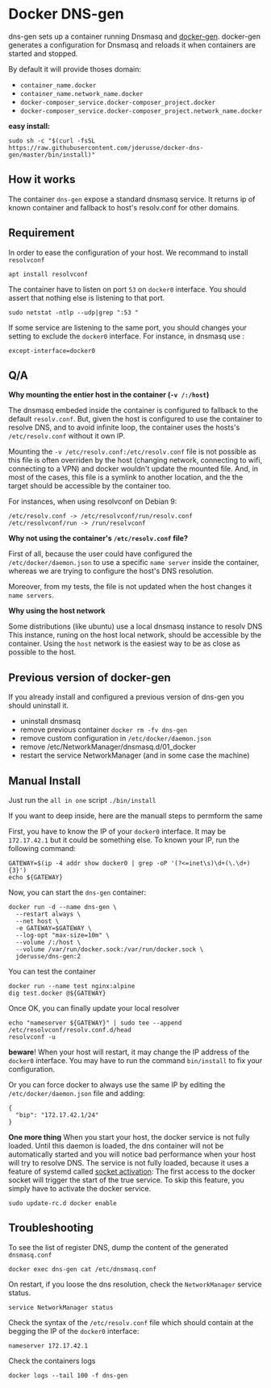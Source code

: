 # Docker DNS-gen

dns-gen sets up a container running Dnsmasq and [docker-gen].
docker-gen generates a configuration for Dnsmasq and reloads it when containers are
started and stopped.

By default it will provide thoses domain:
- `container_name.docker`
- `container_name.network_name.docker`
- `docker-composer_service.docker-composer_project.docker`
- `docker-composer_service.docker-composer_project.network_name.docker`

**easy install:**

    sudo sh -c "$(curl -fsSL https://raw.githubusercontent.com/jderusse/docker-dns-gen/master/bin/install)"

## How it works

The container `dns-gen` expose a standard dnsmasq service. It returns ip of
known container and fallback to host's resolv.conf for other domains.

## Requirement

In order to ease the configuration of your host. We recommand to install
`resolvconf`

    apt install resolvconf

The container have to listen on port `53` on `docker0` interface. You should
assert that nothing else is listening to that port.

    sudo netstat -ntlp --udp|grep ":53 "

If some service are listening to the same port, you should changes your
setting to exclude the `docker0` interface.
For instance, in dnsmasq use :

    except-interface=docker0

## Q/A

**Why mounting the entier host in the container (`-v /:/host`)**

The dnsmasq embeded inside the container is configured to fallback to the
default `resolv.conf`. But, given the host is configured to use the container
to resolve DNS, and to avoid infinite loop, the container uses the hosts's
`/etc/resolv.conf` without it own IP.

Mounting the `-v /etc/resolv.conf:/etc/resolv.conf` file is not possible as
this file is often overriden by the host (changing network, connecting to
wifi, connecting to a VPN) and docker wouldn't update the mounted file. And,
in most of the cases, this file is a symlink to another location, and the the
target should be accessible by the container too.

For instances, when using resolvconf on Debian 9:

    /etc/resolv.conf -> /etc/resolvconf/run/resolv.conf
    /etc/resolvconf/run -> /run/resolvconf

**Why not using the container's `/etc/resolv.conf` file?**

First of all, because the user could have configured the `/etc/docker/daemon.json`
to use a specific `name server` inside the container, whereas we are trying to
configure the host's DNS resolution.

Moreover, from my tests, the file is not updated when the host changes it `name
servers`.

**Why using the host network**

Some distributions (like ubuntu) use a local dnsmasq instance to resolv DNS
This instance, runing on the host local network, should be accessible by the
container. Using the `host` network is the easiest way to be as close as
possible to the host.

## Previous version of docker-gen

If you already install and configured a previous version of dns-gen you should
uninstall it.

- uninstall dnsmasq
- remove previous container `docker rm -fv dns-gen`
- remove custom configuration in `/etc/docker/daemon.json`
- remove /etc/NetworkManager/dnsmasq.d/01_docker
- restart the service NetworkManager (and in some case the machine)

## Manual Install

Just run the `all in one` script `./bin/install`

If you want to deep inside, here are the manuall steps to permform the same

First, you have to know the IP of your `docker0` interface. It may be
`172.17.42.1` but it could be something else. To known your IP, run the
following command:

    GATEWAY=$(ip -4 addr show docker0 | grep -oP '(?<=inet\s)\d+(\.\d+){3}')
    echo ${GATEWAY}

Now, you can start the `dns-gen` container:

    docker run -d --name dns-gen \
      --restart always \
      --net host \
      -e GATEWAY=$GATEWAY \
      --log-opt "max-size=10m" \
      --volume /:/host \
      --volume /var/run/docker.sock:/var/run/docker.sock \
      jderusse/dns-gen:2

You can test the container

    docker run --name test nginx:alpine
    dig test.docker @${GATEWAY}

Once OK, you can finally update your local resolver

    echo "nameserver ${GATEWAY}" | sudo tee --append /etc/resolvconf/resolv.conf.d/head
    resolvconf -u

**beware**! When your host will restart, it may change the IP address of
the `docker0` interface. You may have to run the command `bin/install` to fix
your configuration.

Or you can force docker to always use the same IP by editing the
`/etc/docker/daemon.json` file and adding:

    {
      "bip": "172.17.42.1/24"
    }

**One more thing** When you start your host, the docker service is not fully
loaded.
Until this daemon is loaded, the dns container will not be automatically started
and you will notice bad performance when your host will try to resolve DNS.
The service is not fully loaded, because it uses a feature of systemd called
[socket activation]: The first access to the docker socket will trigger the
start of the true service.
To skip this feature, you simply have to activate the docker service.

    sudo update-rc.d docker enable

## Troubleshooting

To see the list of register DNS, dump the content of the generated
`dnsmasq.conf`

    docker exec dns-gen cat /etc/dnsmasq.conf

On restart, if you loose the dns resolution, check the `NetworkManager` service status.

    service NetworkManager status

Check the syntax of the `/etc/resolv.conf` file which should contain at the
begging the IP of the `docker0` interface:

    nameserver 172.17.42.1

Check the containers logs

    docker logs --tail 100 -f dns-gen

  [docker-gen]: https://github.com/jwilder/docker-gen
  [socket activation]: http://0pointer.de/blog/projects/socket-activation.html
  [ansible playbook]: https://gist.github.com/jpic/7bfbe20cf759986b7c7c7851c2d63762
